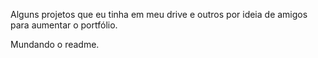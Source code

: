 <p> Alguns projetos que eu tinha em meu drive e outros por ideia de amigos para aumentar o portfólio. </p>
  Mundando o readme.
